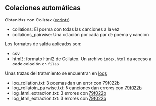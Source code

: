 ## Colaciones automáticas

Obtenidas con Collatex ([scripts](../scripts))

- collations: El poema con todas las canciones a la vez
- collations_pairwise: Una colación por cada par de poema y canción

Los formatos de salida aplicados son:
  - csv
  - html2: formato html2 de Collatex. Un archivo `index.html` da acceso a cada colación en `files`

Unas trazas del tratamiento se encuentran en [logs](./logs)
- log_collation.txt: 3 poemas dan un error con [79f022b](https://github.com/claraimc/ANVERSO/tree/79f022be7a22b03e65801f8e66d74fff5bb9c1a2)
- log_collatoin_pairwise.txt: 5 canciones dan errores con [79f022b](https://github.com/claraimc/ANVERSO/tree/79f022be7a22b03e65801f8e66d74fff5bb9c1a2)
- log_html_extraction.txt: 3 errores con [79f022b](https://github.com/claraimc/ANVERSO/tree/79f022be7a22b03e65801f8e66d74fff5bb9c1a2)
- log_html_extraction.txt: 3 errores con [79f022b](https://github.com/claraimc/ANVERSO/tree/79f022be7a22b03e65801f8e66d74fff5bb9c1a2)
